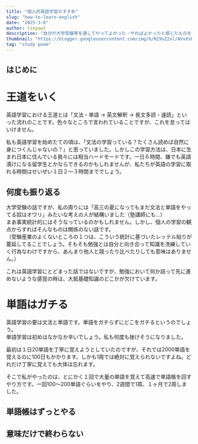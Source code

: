 ```yaml
---
title: "個人的英語学習のすすめ"
slug: "how-to-learn-english"
date: "2025-3-8"
author: tinyowl
description: "自分が大学受験等を通してやってよかった・やればよかったと感じたものをまとめた記事です。"
thumbnail: "https://blogger.googleusercontent.com/img/b/R29vZ2xl/AVvXsEj7SlLtYpc-tq8S1npLoJFVDa5qWHSDbLTraYnx-uWM4dYH1TQe6uUAMUR-2gHBAR_xWXazuBI7SeiO_AwaVL6kl6jBD5wlLu-ApoDCkIGPORu3Yt0yugeRW6VwZrbvBgNa46qYp34iSTdf/s400/study_english_ondoku.png"
tag: "study poem"
---
```


## はじめに

# 王道をいく
英語学習における王道とは「文法・単語 → 英文解釈 → 長文多読・速読」といった流れのことです。色々なところで言われていることですが、これを怠ってはいけません。  
  
私も英語学習を始めたての頃は、「文法の学習っている？たくさん読めば自然に身につくんじゃないの？」と思っていました。しかしこの学習方法は、日本に生まれ日本に住んでいる我々には相当ハードモードです。一日６時間、嫌でも英語漬けになる留学生とかならできるのかもしれませんが、私たちが英語の学習に取れる時間はせいぜい１日２〜３時間まででしょう。
## 何度も振り返る
大学受験の話ですが、私の周りには「高三の夏になってもまだ文法と単語をやってる奴はオワリ」みたいな考えの人が結構いました（塾講師にも...）  
まあ事実統計的にはそうなっているのかもしれません。しかし、個人の学習の観点からすればそんなものは関係のない話です。  
（受験産業のよくないところの１つは、こういう統計に基づいたレッテル貼りが蔓延してることでしょう。そもそも勉強とは自分と向き合って知識を洗練していく行為なわけですから、あんまり他人と競ったり比べたりしても意味はありません。）   
    
これは英語学習にとどまった話ではないですが、勉強において何か詰って先に進めないような感覚の時は、大抵基礎知識のどこかが欠けています。  

# 単語はガチる
英語学習の要は文法と単語です。単語をガチらずにどこをガチるというのでしょう。  
単語学習は初めはなかなか辛いでしょう。私も何度も挫けそうになりました。  
  
最初は１日20単語を丁寧に覚えようとしていたのですが、それでは2000単語を覚えるのに100日もかかります。しかも1周では絶対に覚えられないですよね。どれだけ丁寧に覚えても大体は忘れます。  
  
そこで私がやったのは、とにかく１回で大量の単語を覚えて高速で単語帳を回すやり方です。一回100〜200単語ぐらいをやり、2週間で1周、１ヶ月で2周しました。
## 単語帳はずっとやる
## 意味だけで終わらない
## 